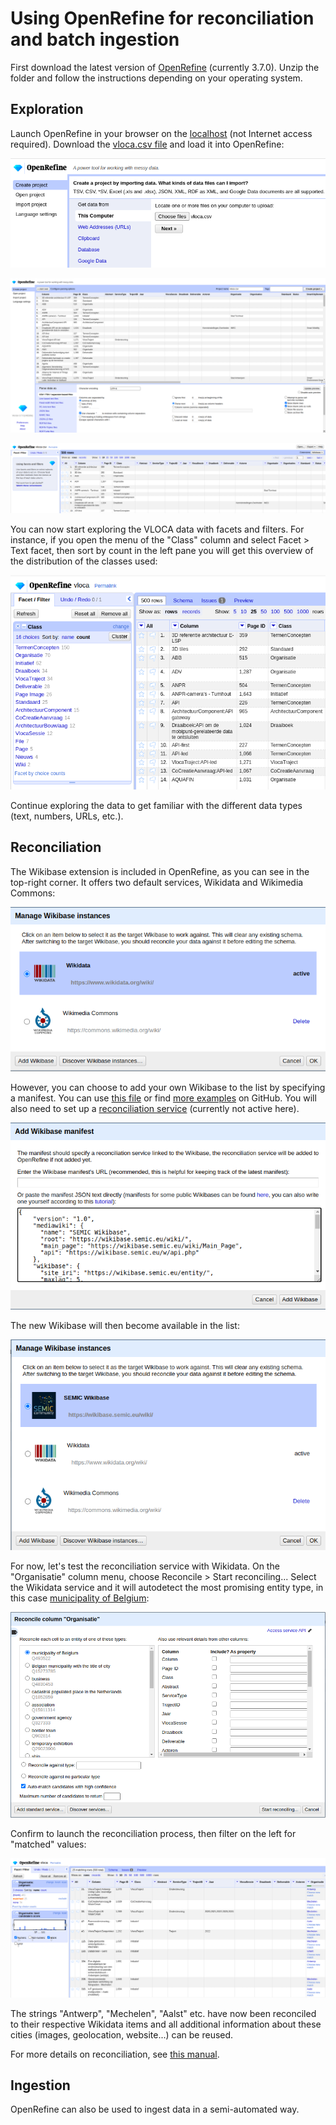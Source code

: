 # Using OpenRefine for reconciliation and batch ingestion

First download the latest version of [OpenRefine](https://openrefine.org/download) (currently 3.7.0).
Unzip the folder and follow the instructions depending on your operating system.

## Exploration

Launch OpenRefine in your browser on the [localhost](http://127.0.0.1:3333/) (not Internet access required).
Download the [vloca.csv file](/data/vloca.csv) and load it into OpenRefine:

![OR1](/images/or1.png)

![OR2](/images/or2.png)

![OR3](/images/or3.png)

You can now start exploring the VLOCA data with facets and filters. For instance, if you open the menu of the "Class" column and select Facet > Text facet, then sort by count in the left pane you will get this overview of the distribution of the classes used:

![OR VLOCA classes](/images/or_vloca_class.png)

Continue exploring the data to get familiar with the different data types (text, numbers, URLs, etc.).

## Reconciliation

The Wikibase extension is included in OpenRefine, as you can see in the top-right corner.
It offers two default services, Wikidata and Wikimedia Commons:

![OR WB services](/images/or_wb_services.png)

However, you can choose to add your own Wikibase to the list by specifying a manifest. You can use [this file](manifest.json) or find [more examples](https://github.com/OpenRefine/wikibase-manifests) on GitHub. You will also need to set up a [reconciliation service](http://reconci.link/) (currently not active here).

![OR manifest](/images/or_manifest.png)

The new Wikibase will then become available in the list:

![OR SEMIC WB](/images/or_semic_wb.png)

For now, let's test the reconciliation service with Wikidata. On the "Organisatie" column menu, choose Reconcile > Start reconciling... Select the Wikidata service and it will autodetect the most promising entity type, in this case [municipality of Belgium](https://www.wikidata.org/wiki/Q493522):

![OR municipalities](/images/or_municipality.png)

Confirm to launch the reconciliation process, then filter on the left for "matched" values:

![OR matched](/images/or_matched.png)

The strings "Antwerp", "Mechelen", "Aalst" etc. have now been reconciled to their respective Wikidata items and all additional information about these cities (images, geolocation, website...) can be reused.

For more details on reconciliation, see [this manual](https://openrefine.org/docs/manual/reconciling).

## Ingestion

OpenRefine can also be used to ingest data in a semi-automated way.
